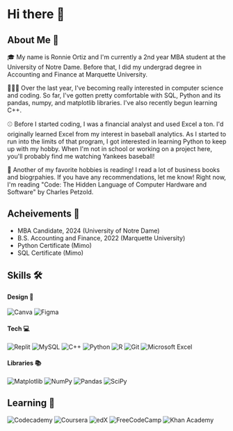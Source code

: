 # Hi there 👋

## About Me 📝
🎓 My name is Ronnie Ortiz and I'm currently a 2nd year MBA student at the University of Notre Dame. Before that, I did my undergrad degree in Accounting and Finance at Marquette University. 

🧑🏻‍💻 Over the last year, I've becoming really interested in computer science and coding. So far, I've gotten pretty comfortable with SQL, Python and its pandas, numpy, and matplotlib libraries. I've also recently begun learning C++.

⚾️ Before I started coding, I was a financial analyst and used Excel a ton. I'd originally learned Excel from my interest in baseball analytics. As I started to run into the limits of that program, I got interested in learning Python to keep up with my hobby. When I'm not in school or working on a project here, you'll probably find me watching Yankees baseball!

📕 Another of my favorite hobbies is reading! I read a lot of business books and biogrpahies. If you have any recommendations, let me know! Right now, I'm reading "Code: The Hidden Language of Computer Hardware and Software" by Charles Petzold.

## Acheivements 🏅 
- MBA Candidate, 2024 (University of Notre Dame)
- B.S. Accounting and Finance, 2022 (Marquette University)
- Python Certificate (Mimo)
- SQL Certificate (Mimo)

## Skills 🛠 
#### Design 🎨
![Canva](https://img.shields.io/badge/Canva-%2300C4CC.svg?style=for-the-badge&logo=Canva&logoColor=white) ![Figma](https://img.shields.io/badge/figma-%23F24E1E.svg?style=for-the-badge&logo=figma&logoColor=white)


#### Tech 💻
![Replit](https://img.shields.io/badge/Replit-DD1200?style=for-the-badge&logo=Replit&logoColor=white) ![MySQL](https://img.shields.io/badge/mysql-%2300f.svg?style=for-the-badge&logo=mysql&logoColor=white) ![C++](https://img.shields.io/badge/c++-%2300599C.svg?style=for-the-badge&logo=c%2B%2B&logoColor=white) ![Python](https://img.shields.io/badge/python-3670A0?style=for-the-badge&logo=python&logoColor=ffdd54) ![R](https://img.shields.io/badge/r-%23276DC3.svg?style=for-the-badge&logo=r&logoColor=white) ![Git](https://img.shields.io/badge/git-%23F05033.svg?style=for-the-badge&logo=git&logoColor=white) ![Microsoft Excel](https://img.shields.io/badge/Microsoft_Excel-217346?style=for-the-badge&logo=microsoft-excel&logoColor=white) 

#### Libraries 📚
![Matplotlib](https://img.shields.io/badge/Matplotlib-%23ffffff.svg?style=for-the-badge&logo=Matplotlib&logoColor=black) ![NumPy](https://img.shields.io/badge/numpy-%23013243.svg?style=for-the-badge&logo=numpy&logoColor=white) ![Pandas](https://img.shields.io/badge/pandas-%23150458.svg?style=for-the-badge&logo=pandas&logoColor=white) ![SciPy](https://img.shields.io/badge/SciPy-%230C55A5.svg?style=for-the-badge&logo=scipy&logoColor=%white)

## Learning 📖 
![Codecademy](https://img.shields.io/badge/Codecademy-FFF0E5?style=for-the-badge&logo=codecademy&logoColor=1F243A) ![Coursera](https://img.shields.io/badge/Coursera-%230056D2.svg?style=for-the-badge&logo=Coursera&logoColor=white) ![edX](https://img.shields.io/badge/edX-%2302262B.svg?style=for-the-badge&logo=edX&logoColor=white) ![FreeCodeCamp](https://img.shields.io/badge/Freecodecamp-%23123.svg?&style=for-the-badge&logo=freecodecamp&logoColor=green) ![Khan Academy](https://img.shields.io/badge/KhanAcademy-%2314BF96.svg?style=for-the-badge&logo=KhanAcademy&logoColor=white)
<!--
**ronniejortiz/ronniejortiz** is a ✨ _special_ ✨ repository because its `README.md` (this file) appears on your GitHub profile.

Here are some ideas to get you started:

- 🔭 I’m currently working on ...
- 🌱 I’m currently learning ...
- 👯 I’m looking to collaborate on ...
- 🤔 I’m looking for help with ...
- 💬 Ask me about ...
- 📫 How to reach me: ...
- 😄 Pronouns: ...
- ⚡ Fun fact: ...
-->
